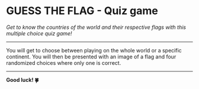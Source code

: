 # GUESS THE FLAG - Quiz game 

*Get to know the countries of the world and their respective flags with this multiple choice quiz game!*

---

You will get to choose between playing on the whole world or a specific continent. You will then be presented with an image of a flag and four randomized choices where only one is correct. 

---

**Good luck! 🍀**